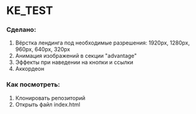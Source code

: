 # KE_TEST
### Сделано: 
1) Вёрстка лендинга под необходимые разрешения: 1920px, 1280px, 960px, 640px, 320px
2) Анимация изображений в секции "advantage"
3) Эффекты при наведении на кнопки и ссылки
4) Аккордеон

### Как посмотреть:
1) Клонировать репозиторий
2) Открыть файл index.html

